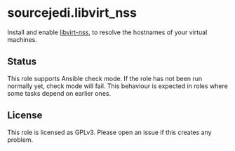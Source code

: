 # sourcejedi.libvirt_nss #

Install and enable [libvirt-nss][libvirt-nss], to resolve the hostnames of your virtual machines.

[libvirt-nss]: https://libvirt.org/nss.html


## Status

This role supports Ansible check mode.
If the role has not been run normally yet, check mode will fail.
This behaviour is expected in roles where some tasks depend on earlier ones.


## License

This role is licensed as GPLv3.  Please open an issue if this creates any problem.
